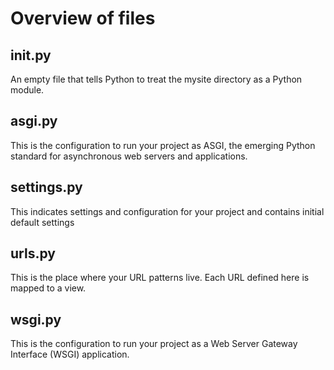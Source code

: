 # Overview of files

## __init__.py

An empty file that tells Python to treat the mysite directory as a Python module.

## asgi.py

This is the configuration to run your project as ASGI, the emerging Python standard for asynchronous web servers and applications.

## settings.py

This indicates settings and configuration for your project and contains initial default settings

## urls.py

This is the place where your URL patterns live. Each URL defined here is mapped to a view.

## wsgi.py

This is the configuration to run your project as a Web Server Gateway Interface (WSGI) application.
